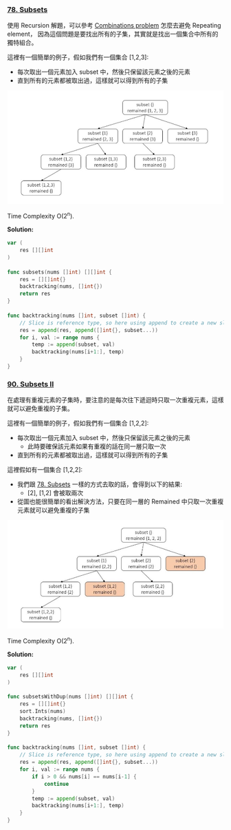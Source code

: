 ### [78. Subsets]

使用 Recursion 解題，可以參考 [Combinations problem] 怎麼去避免 Repeating element，
因為這個問題是要找出所有的子集，其實就是找出一個集合中所有的獨特組合。

這裡有一個簡單的例子，假如我們有一個集合 [1,2,3]:
-	每次取出一個元素加入 subset 中，然後只保留該元素之後的元素
-	直到所有的元素都被取出過，這樣就可以得到所有的子集

![](/_image/78.subsets/1.jpg)

Time Complexity O(2<sup>n</sup>).

**Solution:**
```go
var (
    res [][]int
)

func subsets(nums []int) [][]int {
    res = [][]int{}
	backtracking(nums, []int{})
	return res
}

func backtracking(nums []int, subset []int) {
	// Slice is reference type, so here using append to create a new slice.
    res = append(res, append([]int{}, subset...))
	for i, val := range nums {
        temp := append(subset, val)
        backtracking(nums[i+1:], temp)
	}
}
```

### [90. Subsets II]

在處理有重複元素的子集時，要注意的是每次往下遞迴時只取一次重複元素，這樣就可以避免重複的子集。

這裡有一個簡單的例子，假如我們有一個集合 [1,2,2]:
-	每次取出一個元素加入 subset 中，然後只保留該元素之後的元素
	-	此時要確保該元素如果有重複的話在同一層只取一次
-	直到所有的元素都被取出過，這樣就可以得到所有的子集

這裡假如有一個集合 [1,2,2]:
-	我們跟 [78. Subsets] 一樣的方式去取的話，會得到以下的結果:
	-	[2], [1,2] 會被取兩次
-	從圖也能很簡單的看出解決方法，只要在同一層的 Remained 中只取一次重複元素就可以避免重複的子集

![](/_image/78.subsets/2.jpg)

Time Complexity O(2<sup>n</sup>).

**Solution:**
```go
var (
    res [][]int
)

func subsetsWithDup(nums []int) [][]int {
    res = [][]int{}
    sort.Ints(nums)
	backtracking(nums, []int{})
	return res
}

func backtracking(nums []int, subset []int) {
	// Slice is reference type, so here using append to create a new slice.
    res = append(res, append([]int{}, subset...))
	for i, val := range nums {
        if i > 0 && nums[i] == nums[i-1] {
            continue
        }
        temp := append(subset, val)
        backtracking(nums[i+1:], temp)
	}
}
```

[78. Subsets]: https://leetcode.com/problems/subsets/description/
[90. Subsets II]: https://leetcode.com/problems/subsets-ii/
[Combinations problem]: https://github.com/Hotshot824/Leetcode/blob/main/Medium/77.combinations.md